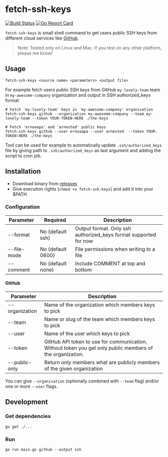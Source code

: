 # fetch-ssh-keys

[![Build Status](https://travis-ci.org/ernoaapa/fetch-ssh-keys.svg?branch=master)](https://travis-ci.org/ernoaapa/fetch-ssh-keys)
[![Go Report Card](https://goreportcard.com/badge/github.com/ernoaapa/fetch-ssh-keys)](https://goreportcard.com/report/github.com/ernoaapa/fetch-ssh-keys)

`fetch-ssh-keys` is small shell command to get users public SSH keys from different cloud services like [GitHub](https://github.com).

> Note: Tested only on Linux and Mac. If you test on any other platform, please me know!

## Usage
```shell
fetch-ssh-keys <source name> <parameters> <output file>
```

For example fetch users public SSH keys from GitHub `my-lovely-team` team in `my-awesome-company` organization and output in SSH authorized_keys format
```shell
# Fetch 'my-lovely-team' keys in 'my-awesome-company' organisation
fetch-ssh-keys github --organization my-awesome-company --team my-lovely-team --token YOUR-TOKEN-HERE ./the-keys

# Fetch 'ernoaapa' and 'arnested' public keys
fetch-ssh-keys github --user ernoaapa --user arnested  --token YOUR-TOKEN-HERE ./the-keys
```

Tool can be used for example to automatically update `.ssh/authorized_keys` file by giving path to `.ssh/authorized_keys` as last argument and adding the script to cron job.

## Installation
- Download binary from [releases](https://github.com/ernoaapa/fetch-ssh-keys/releases)
- Give execution rights (`chmod +x fetch-ssh-keys`) and add it into your $PATH

### Configuration
| Parameter      | Required          | Description                                                                                               |
|----------------|-------------------|-----------------------------------------------------------------------------------------------------------|
| --format       | No (default ssh)  | Output format. Only ssh authorized_keys format supported for now                                          |
| --file-mode    | No (default 0600) | File permissions when writing to a file                                                                   |
| --comment      | No (default none) | Include COMMENT at top and bottom                                                                         |

#### GitHub
| Parameter      | Description                                                                                               |
|----------------|-----------------------------------------------------------------------------------------------------------|
| --organization | Name of the organization which members keys to pick                                                       |
| --team         | Name or slug of the team which members keys to pick                                                               |
| --user         | Name of the user which keys to pick                                                                       |
| --token        | GitHub API token to use for communication. Without token you get only public members of the organization. |
| --public-only  | Return only members what are publicly members of the given organization                                   |

You can give `--organisation` (optionally combined with `--team` flag) and/or one or more `--user` flags.

## Development
### Get dependencies
```shell
go get ./...
```

### Run
```shell
go run main.go github --output ssh
```
